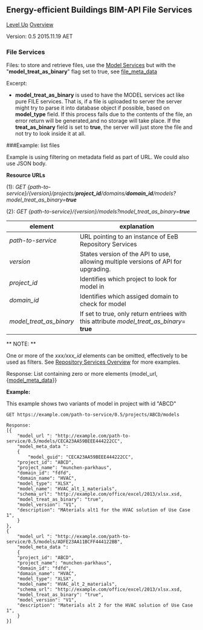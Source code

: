 ## Energy-efficient Buildings BIM-API File Services ##

[Level Up](../README.md)
[Overview](./README.md)

Version: 0.5 2015.11.19 AET


### File Services

Files: to store and retrieve files, use the [Model Services](model_service.md) but with the "**model_treat_as_binary**" flag set to true, see [file_meta_data](./a_schemata/file_meta_data.md)

Excerpt:

* **model_treat_as_binary** is used to have the MODEL services act like pure FILE services. That is, if a file is uploaded to server the server might try to parse it into database object if possible, based on **model_type** field. If this process fails due to the contents of the file, an error return will be generated,and no storage will take place. If the **treat_as_binary** field is set to **true**, the server will just store the file and not try to look inside it at all. 

###Example: list files

Example is using filtering on metadata field as part of URL. We could also use JSON body.

**Resource URLs** 

(1): *GET {path-to-service}/{version}/projects/**project_id**/domains/**domain_id**/models?model_treat_as_binary=**true***

(2): *GET {path-to-service}/{version}/models?model_treat_as_binary=**true***

element | explanation
--------|-----------|
*path-to-service*	|URL pointing to an instance of EeB Repository Services|
*version*	|States version of the API to use, allowing multiple versions of API for upgrading.
*project_id*	|Identifies which project to look for model in
*domain_id*	|Identifies which assiged domain to check for model 
*model_treat_as_binary*	|If set to true, only return entriees with this attribute *model_treat_as_binary*= **true** 


** NOTE: **

One or more of the *xxx/xxx_id* elements can be omitted, effectively to be used as filters. See [Repository Services Overview](./README.md) for more examples.

Response: List containing zero or more elements {model_url,{[model_meta_data](./a_schemata/model_meta_data.md)}} 

**Example:**

This example shows two variants of model in project with id "ABCD"

```
GET https://example.com/path-to-service/0.5/projects/ABCD/models

Response:
[{
    "model_url ": "http://example.com/path-to-service/0.5/models/CECA23AA59BEEE444222CC",
    "model_meta_data ":
    {
        "model_guid": "CECA23AA59BEEE444222CC",
	"project_id": "ABCD",
	"project_name": "munchen-parkhaus",
	"domain_id": "fdfd",
	"domain_name": "HVAC",
	"model_type": "XLSX",
	"model_name": "HVAC_alt_1_materials",
	"schema_url": "http://example.com/office/excel/2013/xlsx.xsd,
	"model_treat_as_binary": "true",
	"model_version": "V1",
	"description": "MAterials alt1 for the HVAC solution of Use Case 1",
    }
},
{
    "model_url ": "http://example.com/path-to-service/0.5/models/ADFE23AA11BCFF444122BB",
    "model_meta_data ":
    {
	"project_id": "ABCD",
	"project_name": "munchen-parkhaus",
	"domain_id": "fdfd",
	"domain_name": "HVAC",
	"model_type": "XLSX",
	"model_name": "HVAC_alt_2_materials",
	"schema_url": "http://example.com/office/excel/2013/xlsx.xsd,
	"model_treat_as_binary": "true",
	"model_version": "V1",
	"description": "Materials alt 2 for the HVAC solution of Use Case 1",
    }
}]
```

